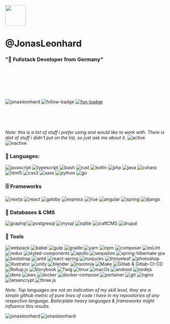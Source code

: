 <p algin="left">
    <img align="center" src="https://media.giphy.com/media/xUOrw01a1gy7BUwq40/giphy.gif" width="65px">
    <h1 align="left">@JonasLeonhard</h1>
    <h3 align="left">"🐲 Fullstack Developer from Germany"</h3>
</p>

<br>
<br>
<br>
<br>
<br>

<p align="left"> 
  <img src="https://komarev.com/ghpvc/?username=jonasleonhard&label=Profile%20views&color=0e75b6&style=flat" alt="jonasleonhard" /> 
  <img src="https://img.shields.io/github/followers/JonasLeonhard?label=follow&style=social)](https://github.com/JonasLeonhard" alt="follow-badge" />
  <a href="https://jonasleonhard.de/" target="_blank"><img src="https://img.shields.io/badge/Visit-Jonasleonhard.de-green" alt="fun-badge" /></a>
</p>


<br>
<br>
<br>

*Note: this is a list of stuff i prefer using and would like to work with. There is alot of stuff i didn't put on the list, so just ask me about it.*
<img src="https://shields.io/badge/-active-gray?style=flat-square&logo=s" alt="active" /> 
<img src="https://shields.io/badge/-inactive-inactive?style=flat-square&logo=s" alt="inactive" /> 

<h3 align="left">
  💾 Languages:
</h3>
<p>
      <img src="https://shields.io/badge/-javascript-gray?style=flat-square&logo=javascript" alt="javascript" /> 
      <img src="https://shields.io/badge/-typescript-gray?style=flat-square&logo=typescript" alt="typescript"/> 
      <img src="https://shields.io/badge/-bash-gray?style=flat-square&logo=gnu-bash" alt="bash"/> 
      <img src="https://shields.io/badge/-rust-gray?style=flat-square&logo=rust" alt="rust" /> 
      <img src="https://shields.io/badge/-kotlin-inactive?style=flat-square&logo=kotlin" alt="kotlin"/> 
      <img src="https://shields.io/badge/-php-gray?style=flat-square&logo=php" alt="php" /> 
      <img src="https://shields.io/badge/-java-inactive?style=flat-square&logo=spring" alt="java" /> 
      <img src="https://shields.io/badge/-c%20sharp-inactive?style=flat-square&logo=c-sharp" alt="csharp"/> 
      <img src="https://shields.io/badge/-html5-gray?style=flat-square&logo=html5" alt="html5" /> 
      <img src="https://shields.io/badge/-css3-gray?style=flat-square&logo=css3" alt="css3" /> 
      <img src="https://shields.io/badge/-sass-gray?style=flat-square&logo=sass" alt="sass"/> 
      <img src="https://shields.io/badge/-python-inactive?style=flat-square&logo=python" alt="python"/> 
      <img src="https://shields.io/badge/-go-gray?style=flat-square&logo=go" alt="go"/> 
</p>

<h3 align="left">
  🗄️ Frameworks
</h3>
<p align="left">
      <img src="https://shields.io/badge/-next.js-gray?style=flat-square&logo=next.js" alt="nextjs" /> 
      <img src="https://shields.io/badge/-react-gray?style=flat-square&logo=react" alt="react" /> 
      <img src="https://shields.io/badge/-gatsby-inactive?style=flat-square&logo=gatsby" alt="gatsby" /> 
      <img src="https://shields.io/badge/-express-gray?style=flat-square&logo=express" alt="express" /> 
      <img src="https://shields.io/badge/-vue-gray?style=flat-square&logo=vue.js" alt="Vue" /> 
      <img src="https://shields.io/badge/-vue-inactive?style=flat-square&logo=angular" alt="angular" /> 
      <img src="https://shields.io/badge/-spring-inactive?style=flat-square&logo=spring" alt="spring" /> 
      <img src="https://shields.io/badge/-django-inactive?style=flat-square&logo=django" alt="django" /> 
</p>

<h3>
  📄 Databases & CMS
</h3>
<p align="left">
      <img src="https://shields.io/badge/-graphql-gray?style=flat-square&logo=graphql" alt="graphql" /> 
      <img src="https://shields.io/badge/-postgresql-gray?style=flat-square&logo=postgresql" alt="postgresql" /> 
      <img src="https://shields.io/badge/-mysql-gray?style=flat-square&logo=mysql" alt="mysql" /> 
      <img src="https://shields.io/badge/-sqlite-inactive?style=flat-square&logo=sqlite" alt="sqlite" /> 
      <img src="https://shields.io/badge/-craftcms-gray?style=flat-square&logo=craftcms" alt="craftCMS" /> 
      <img src="https://shields.io/badge/-drupal-inactive?style=flat-square&logo=drupal" alt="drupal" /> 
</p>

<h3 align="left">
  🔋 Tools
</h3>
<p align="left">
      <img src="https://shields.io/badge/-webpack-gray?style=flat-square&logo=webpack" alt="webpack" /> 
      <img src="https://shields.io/badge/-babel-gray?style=flat-square&logo=babel" alt="babel" /> 
      <img src="https://shields.io/badge/-gulp-inactive?style=flat-square&logo=gulp" alt="gulp" /> 
      <img src="https://shields.io/badge/-gradle-gray?style=flat-square&logo=gradle" alt="gradle" />
      <img src="https://shields.io/badge/-yarn-gray?style=flat-square&logo=yarn" alt="yarn" />
      <img src="https://shields.io/badge/-npm-inactive?style=flat-square&logo=npm" alt="npm" />
      <img src="https://shields.io/badge/-composer-gray?style=flat-square&logo=composer" alt="composer" />
      <img src="https://shields.io/badge/-eslint-gray?style=flat-square&logo=eslint" alt="esLint"/>
      <img src="https://shields.io/badge/-redux-gray?style=flat-square&logo=redux" alt="redux" />
      <img src="https://shields.io/badge/-styled_components-gray?style=flat-square&logo=styled-components" alt="styled-components" />
      <img src="https://shields.io/badge/-apollo-gray?style=flat-square&logo=apollo-graphql" alt="apollo" />
      <img src="https://shields.io/badge/-sequelize-gray?style=flat-square&logo=sequelize" alt="sequelize" />
      <img src="https://shields.io/badge/-hibernate-inactive?style=flat-square&logo=hibernate" alt="spring-hibernate-jpa" />
      <img src="https://shields.io/badge/-bootstrap-inactive?style=flat-square&logo=bootstrap" alt="bootstrap" /> 
      <img src="https://shields.io/badge/-antd-gray?style=flat-square&logo=ant-design" alt="antd" /> 
      <img src="https://shields.io/badge/-react_spring-gray?style=flat-square&logo=teespring" alt="react-spring" /> 
      <img src="https://shields.io/badge/-nunjucks-inactive?style=flat-square&logo=read-the-docs" alt="nunjucks" /> 
      <img src="https://shields.io/badge/-thymeleaf-inactive?style=flat-square&logo=thymeleaf" alt="thmyeleaf" /> 
      <img src="https://shields.io/badge/-photoshop-gray?style=flat-square&logo=adobe-photoshop" alt="photoshop" /> 
      <img src="https://shields.io/badge/-illustrator-gray?style=flat-square&logo=adobe-illustrator" alt="illustrator" /> 
      <img src="https://shields.io/badge/-unity-gray?style=flat-square&logo=unity" alt="unity" /> 
      <img src="https://shields.io/badge/-blender-gray?style=flat-square&logo=blender" alt="blender" /> 
      <img src="https://shields.io/badge/-insomnia-gray?style=flat-square&logo=insomnia" alt="insomnia" /> 
      <img src="https://shields.io/badge/-make-gray?style=flat-square&logo=cmake" alt="Make" /> 
      <img src="https://shields.io/badge/-gitlab/ci/cd-gray?style=flat-square&logo=gitlab" alt="Gitlab & Gitlab-CI-CD" /> 
      <img src="https://shields.io/badge/-rollup-gray?style=flat-square&logo=rollup.js" alt="Rollup.js" /> 
      <img src="https://shields.io/badge/-storybook-gray?style=flat-square&logo=storybook" alt="Storybook" /> 
      <img src="https://shields.io/badge/-twig-gray?style=flat-square&logo=read-the-docs" alt="Twig" /> 
      <img src="https://shields.io/badge/-linux-gray?style=flat-square&logo=linux" alt="linux"/> 
      <img src="https://shields.io/badge/-macos-gray?style=flat-square&logo=apple" alt="macOs" /> 
      <img src="https://shields.io/badge/-android-inactive?style=flat-square&logo=android" alt="android" /> 
      <img src="https://shields.io/badge/-node.js-inactive?style=flat-square&logo=node.js" alt="nodejs" /> 
      <img src="https://shields.io/badge/-deno-gray?style=flat-square&logo=deno" alt="deno" /> 
      <img src="https://shields.io/badge/-aws-gray?style=flat-square&logo=amazon-aws" alt="aws" /> 
      <img src="https://shields.io/badge/-docker-gray?style=flat-square&logo=docker" alt="docker" /> 
      <img src="https://shields.io/badge/-docker_compose-gray?style=flat-square&logo=read-the-docs" alt="docker-compose" /> 
      <img src="https://shields.io/badge/-portainer-gray?style=flat-square&logo=portainer" alt="portainer" /> 
      <img src="https://shields.io/badge/-git-gray?style=flat-square&logo=git" alt="git" /> 
      <img src="https://shields.io/badge/-nginx-gray?style=flat-square&logo=nginx" alt="nginx" /> 
      <img src="https://shields.io/badge/-letsencrypt-gray?style=flat-square&logo=letsencrypt" alt="letsencrypt" /> 
      <img src="https://shields.io/badge/-three.js-gray?style=flat-square&logo=three.js" alt="three.js" />
</p>


   
 

     

*Note: Top languages are not an indication of my skill level, they are a simple github metric of pure lines of code i have in my repositories of any respective language. Boilerplate heavy languages & frameworks might influence this results.*
<p>
  <img align="left" src="https://github-readme-stats.vercel.app/api/top-langs?username=jonasleonhard&show_icons=true&locale=en&layout=compact" alt="jonasleonhard" />
</p>

<p>
  <img align="center" src="https://github-readme-streak-stats.herokuapp.com/?user=jonasleonhard&" alt="jonasleonhard" />
</p>
